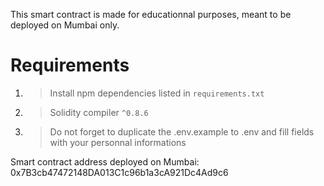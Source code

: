 This smart contract is made for educationnal purposes, meant to be deployed on Mumbai only.

# Requirements

1. > Install npm dependencies listed in `requirements.txt`
2. > Solidity compiler `^0.8.6` 
3. > Do not forget to duplicate the .env.example to .env and fill fields with your personnal informations


Smart contract address deployed on Mumbai: 0x7B3cb47472148DA013C1c96b1a3cA921Dc4Ad9c6